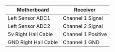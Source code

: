 | Motherboard | Receiver|
|-|-|
|Left Sensor ADC1 |Channel 1 Signal|
|Left Sensor ADC2 |Channel 2 Signal|
|5v Right Hall Cable| Channel 1 Positive|
|GND Right Hall Cable| Channel 1 GND|
